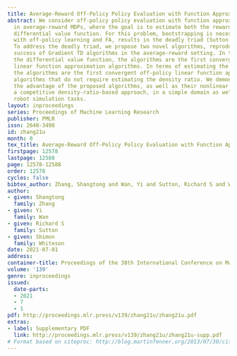 ```yaml
---
title: Average-Reward Off-Policy Policy Evaluation with Function Approximation
abstract: We consider off-policy policy evaluation with function approximation (FA)
  in average-reward MDPs, where the goal is to estimate both the reward rate and the
  differential value function. For this problem, bootstrapping is necessary and, along
  with off-policy learning and FA, results in the deadly triad (Sutton & Barto, 2018).
  To address the deadly triad, we propose two novel algorithms, reproducing the celebrated
  success of Gradient TD algorithms in the average-reward setting. In terms of estimating
  the differential value function, the algorithms are the first convergent off-policy
  linear function approximation algorithms. In terms of estimating the reward rate,
  the algorithms are the first convergent off-policy linear function approximation
  algorithms that do not require estimating the density ratio. We demonstrate empirically
  the advantage of the proposed algorithms, as well as their nonlinear variants, over
  a competitive density-ratio-based approach, in a simple domain as well as challenging
  robot simulation tasks.
layout: inproceedings
series: Proceedings of Machine Learning Research
publisher: PMLR
issn: 2640-3498
id: zhang21u
month: 0
tex_title: Average-Reward Off-Policy Policy Evaluation with Function Approximation
firstpage: 12578
lastpage: 12588
page: 12578-12588
order: 12578
cycles: false
bibtex_author: Zhang, Shangtong and Wan, Yi and Sutton, Richard S and Whiteson, Shimon
author:
- given: Shangtong
  family: Zhang
- given: Yi
  family: Wan
- given: Richard S
  family: Sutton
- given: Shimon
  family: Whiteson
date: 2021-07-01
address:
container-title: Proceedings of the 38th International Conference on Machine Learning
volume: '139'
genre: inproceedings
issued:
  date-parts:
  - 2021
  - 7
  - 1
pdf: http://proceedings.mlr.press/v139/zhang21u/zhang21u.pdf
extras:
- label: Supplementary PDF
  link: http://proceedings.mlr.press/v139/zhang21u/zhang21u-supp.pdf
# Format based on citeproc: http://blog.martinfenner.org/2013/07/30/citeproc-yaml-for-bibliographies/
---
```

